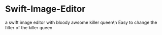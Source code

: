 # Swift-Image-Editor
a swift image editor with bloody awsome killer queen\n
Easy to change the filter of the killer queen
